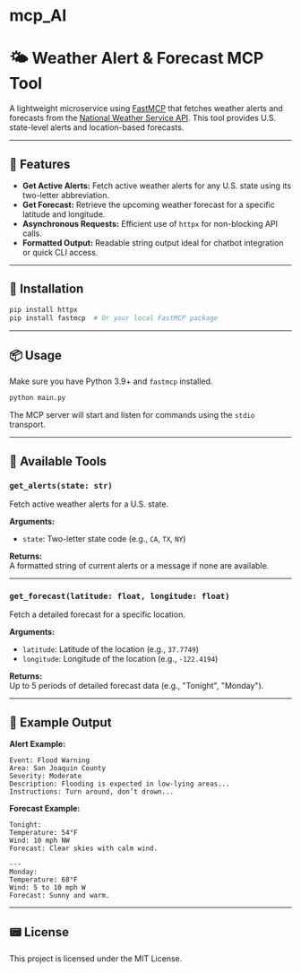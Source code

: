 # mcp_AI

# 🌤️ Weather Alert & Forecast MCP Tool

A lightweight microservice using [FastMCP](https://pypi.org/project/mcp/) that fetches weather alerts and forecasts from the [National Weather Service API](https://www.weather.gov/documentation/services-web-api). This tool provides U.S. state-level alerts and location-based forecasts.

---

## 🚀 Features

- **Get Active Alerts:** Fetch active weather alerts for any U.S. state using its two-letter abbreviation.
- **Get Forecast:** Retrieve the upcoming weather forecast for a specific latitude and longitude.
- **Asynchronous Requests:** Efficient use of `httpx` for non-blocking API calls.
- **Formatted Output:** Readable string output ideal for chatbot integration or quick CLI access.

---

## 👷️ Installation

```bash
pip install httpx
pip install fastmcp  # Or your local FastMCP package
```

---

## 📦 Usage

Make sure you have Python 3.9+ and `fastmcp` installed.

```bash
python main.py
```

The MCP server will start and listen for commands using the `stdio` transport.

---

## 🧰 Available Tools

### `get_alerts(state: str)`

Fetch active weather alerts for a U.S. state.

**Arguments:**

- `state`: Two-letter state code (e.g., `CA`, `TX`, `NY`)

**Returns:**\
A formatted string of current alerts or a message if none are available.

---

### `get_forecast(latitude: float, longitude: float)`

Fetch a detailed forecast for a specific location.

**Arguments:**

- `latitude`: Latitude of the location (e.g., `37.7749`)
- `longitude`: Longitude of the location (e.g., `-122.4194`)

**Returns:**\
Up to 5 periods of detailed forecast data (e.g., "Tonight", "Monday").

---

## 🧪 Example Output

**Alert Example:**

```
Event: Flood Warning  
Area: San Joaquin County  
Severity: Moderate  
Description: Flooding is expected in low-lying areas...  
Instructions: Turn around, don’t drown...
```

**Forecast Example:**

```
Tonight:
Temperature: 54°F
Wind: 10 mph NW
Forecast: Clear skies with calm wind.

---
Monday:
Temperature: 68°F
Wind: 5 to 10 mph W
Forecast: Sunny and warm.
```

---

## 📟 License

This project is licensed under the MIT License.




 

